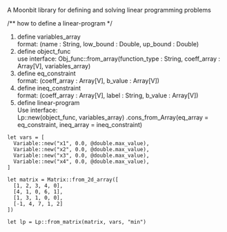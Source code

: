 A Moonbit library for defining and solving linear programming problems

/** how to define a linear-program */
1. define variables_array  
   format: (name : String, low_bound : Double, up_bound : Double)  
2. define object_func  
   use interface: Obj_func::from_array(function_type : String, coeff_array : Array[V], variables_array)  
3. define eq_constraint  
   format: (coeff_array : Array[V], b_value : Array[V])  
4. define ineq_constraint  
   format: (coeff_array : Array[V], label : String, b_value : Array[V])  
5. define linear-program  
   Use interface:  
   Lp::new(object_func, variables_array)
     .cons_from_Array(eq_array = eq_constraint, ineq_array = ineq_constraint)

```moonbit
let vars = [
  Variable::new("x1", 0.0, @double.max_value),
  Variable::new("x2", 0.0, @double.max_value),
  Variable::new("x3", 0.0, @double.max_value),
  Variable::new("x4", 0.0, @double.max_value),
]

let matrix = Matrix::from_2d_array([
  [1, 2, 3, 4, 0],
  [4, 1, 0, 6, 1],
  [1, 3, 1, 0, 0],
  [-1, 4, 7, 1, 2]
])

let lp = Lp::from_matrix(matrix, vars, "min")
